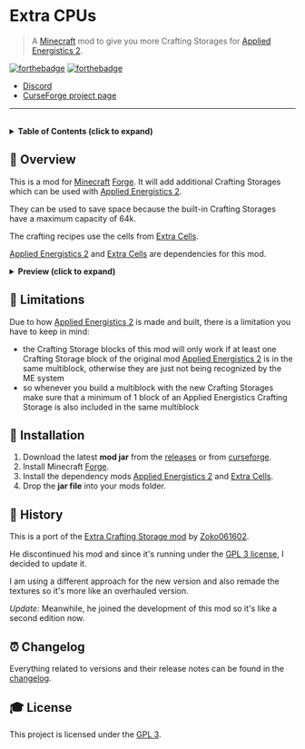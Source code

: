 # **Extra CPUs**

> A [Minecraft] mod to give you more Crafting Storages for [Applied Energistics 2][ae2].


[![forthebadge](https://forthebadge.com/images/badges/60-percent-of-the-time-works-every-time.svg)][curseforge]
[![forthebadge](https://forthebadge.com/images/badges/made-with-java.svg)][curseforge]

- [Discord]
- [CurseForge project page][curseforge]

---

<br>

<!-- Table of Contents -->
<details>
    <summary>
        <strong>Table of Contents (click to expand)</strong>
    </summary>

- [**Extra CPUs**](#extra-cpus)
  - [**📑 Overview**](#-overview)
  - [**🐛 Limitations**](#-limitations)
  - [**🔧 Installation**](#-installation)
  - [**📕 History**](#-history)
  - [**⏰ Changelog**](#-changelog)
  - [**🎓 License**](#-license)
</details>


## **📑 Overview**
This is a mod for [Minecraft] [Forge]. It will add additional Crafting Storages which can be used with [Applied Energistics 2][ae2].

They can be used to save space because the built-in Crafting Storages have a maximum capacity of 64k.

The crafting recipes use the cells from [Extra Cells].

[Applied Energistics 2][ae2] and [Extra Cells] are dependencies for this mod.

<details>
    <summary>
        <strong>Preview (click to expand)</strong>
    </summary>

![preview](images/preview.png)
</details>


## **🐛 Limitations**
Due to how [Applied Energistics 2][ae2] is made and built, there is a limitation you have to keep in mind:

- the Crafting Storage blocks of this mod will only work if at least one Crafting Storage block of the original mod [Applied Energistics 2][ae2] is in the same multiblock, otherwise they are just not being recognized by the ME system
- so whenever you build a multiblock with the new Crafting Storages make sure that a minimum of 1 block of an Applied Energistics Crafting Storage is also included in the same multiblock


## **🔧 Installation**

1. Download the latest **mod jar** from the [releases] or from [curseforge].
2. Install Minecraft [Forge].
3. Install the dependency mods [Applied Energistics 2][ae2] and [Extra Cells].
4. Drop the **jar file** into your mods folder.


## **📕 History**
This is a port of the [Extra Crafting Storage mod][original mod] by [Zoko061602][author].

He discontinued his mod and since it's running under the [GPL 3 license](./LICENSE), I decided to update it.

I am using a different approach for the new version and also remade the textures so it's more like an overhauled version.

*Update:* Meanwhile, he joined the development of this mod so it's like a second edition now.


## **⏰ Changelog**
Everything related to versions and their release notes can be found in the [changelog].


## **🎓 License**
This project is licensed under the [GPL 3].


<!-- Links -->
[Minecraft]: https://www.minecraft.net/
[ae2]: https://www.curseforge.com/minecraft/mc-mods/applied-energistics-2
[Discord]: https://discordapp.com/invite/Q3qxws6
[curseforge]: https://www.curseforge.com/minecraft/mc-mods/extracpus
[Extra Cells]: https://www.curseforge.com/minecraft/mc-mods/extracells2
[releases]: https://github.com/RLNT/sinus-staff-list/releases
[Forge]: http://files.minecraftforge.net/
[original mod]: https://github.com/Zoko061602/ExtraCraftingStorage
[author]: https://github.com/Zoko061602
[changelog]: CHANGELOG.md
[GPL 3]: LICENSE.md
[pull request]: https://github.com/RLNT/minecraft-extracpus/pulls
